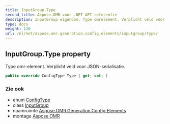 ```yaml
---
title: InputGroup.Type
second_title: Aspose.OMR voor .NET API-referentie
description: InputGroup eigendom. Type omrelement. Verplicht veld voor JSONserialisatie.
type: docs
weight: 120
url: /nl/net/aspose.omr.generation.config.elements/inputgroup/type/
---
```

## InputGroup.Type property

Type omr-element. Verplicht veld voor JSON-serialisatie.

```csharp
public override ConfigType Type { get; set; }
```

### Zie ook

* enum [ConfigType](../../../aspose.omr.generation.config.enums/configtype/)
* class [InputGroup](../)
* naamruimte [Aspose.OMR.Generation.Config.Elements](../../inputgroup/)
* montage [Aspose.OMR](../../../)


